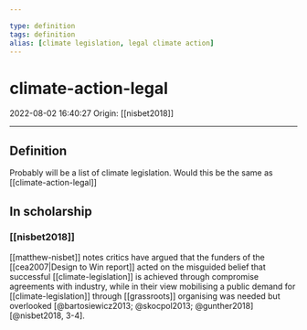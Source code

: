```yaml
---

type: definition
tags: definition
alias: [climate legislation, legal climate action]
---
```


# climate-action-legal

2022-08-02 16:40:27
Origin: [[nisbet2018]]

---

## Definition

Probably will be a list of climate legislation. Would this be the same as [[climate-action-legal]]

## In scholarship

### [[nisbet2018]]

[[matthew-nisbet]] notes critics have argued that the funders of the [[cea2007|Design to Win report]] acted on the misguided belief that successful [[climate-legislation]] is achieved through compromise agreements with industry, while in their view mobilising a public demand for [[climate-legislation]] through [[grassroots]] organising was needed but overlooked [@bartosiewicz2013; @skocpol2013; @gunther2018] [@nisbet2018, 3-4].
